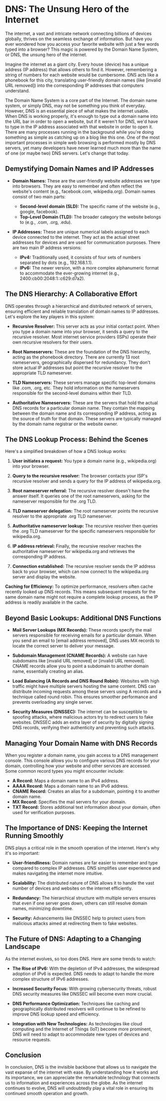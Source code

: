 # DNS: The Unsung Hero of the Internet

The internet, a vast and intricate network connecting billions of devices globally, thrives on the seamless exchange of information. But have you ever wondered how you access your favorite website with just a few words typed into a browser? This magic is powered by the Domain Name System, or DNS, the unsung hero of the internet.

Imagine the internet as a giant city. Every house (device) has a unique address (IP address) that allows others to find it. However, remembering a string of numbers for each website would be cumbersome. DNS acts like a phonebook for this city, translating user-friendly domain names (like [invalid URL removed]) into the corresponding IP addresses that computers understand.

The Domain Name System is a core part of the Internet. The domain name system, or simply DNS, may not be something you think of everyday. However, DNS is an essential piece of what makes the internet usable. When DNS is working properly, it's enough to type out a domain name into the URL bar in order to open a website, but if it weren't for DNS, we'd have to type in the IP address associated with that website in order to open it. There are many processes running in the background while you're doing something as simple as catching up on a blog like this one. One of the most important processes in simple web browsing is performed mostly by DNS servers, yet many developers have never learned much more than the name of one (or maybe two) DNS servers. Let's change that today.

## Demystifying Domain Names and IP Addresses

* **Domain Names:** These are the user-friendly website addresses we type into browsers. They are easy to remember and often reflect the website's content (e.g., facebook.com, wikipedia.org). Domain names consist of two main parts:
    * **Second-level domain (SLD):** The specific name of the website (e.g., google, facebook).
    * **Top-Level Domain (TLD):** The broader category the website belongs to (e.g., .com, .org, .edu).

* **IP Addresses:** These are unique numerical labels assigned to each device connected to the internet. They act as the actual street addresses for devices and are used for communication purposes. There are two main IP address versions:
    * **IPv4:** Traditionally used, it consists of four sets of numbers separated by dots (e.g., 192.168.1.1).
    * **IPv6:** The newer version, with a more complex alphanumeric format to accommodate the ever-growing internet (e.g., 2400:cb00:2048:1::c629:d7a2).

## The DNS Hierarchy: A Collaborative Effort

DNS operates through a hierarchical and distributed network of servers, ensuring efficient and reliable translation of domain names to IP addresses. Let's explore the key players in this system:

* **Recursive Resolver:** This server acts as your initial contact point. When you type a domain name into your browser, it sends a query to the recursive resolver. Most internet service providers (ISPs) operate their own recursive resolvers for their users.

* **Root Nameservers:** These are the foundation of the DNS hierarchy, acting as the phonebook directory. There are currently 13 root nameservers, geographically dispersed for redundancy. They don't store actual IP addresses but point the recursive resolver to the appropriate TLD nameserver.

* **TLD Nameservers:** These servers manage specific top-level domains like .com, .org, etc. They hold information on the nameservers responsible for the second-level domains within their TLD.

* **Authoritative Nameservers:** These are the servers that hold the actual DNS records for a particular domain name. They contain the mapping between the domain name and its corresponding IP address, acting as the source of truth for that domain. These servers are typically managed by the domain name registrar or the website owner.

## The DNS Lookup Process: Behind the Scenes

Here's a simplified breakdown of how a DNS lookup works:

1. **User initiates a request:** You type a domain name (e.g., wikipedia.org) into your browser.

2. **Query to the recursive resolver:** The browser contacts your ISP's recursive resolver and sends a query for the IP address of wikipedia.org.

3. **Root nameserver referral:** The recursive resolver doesn't have the answer itself. It queries one of the root nameservers, asking for the nameserver responsible for the .org TLD.

4. **TLD nameserver delegation:** The root nameserver points the recursive resolver to the appropriate .org TLD nameserver.

5. **Authoritative nameserver lookup:** The recursive resolver then queries the .org TLD nameserver for the specific nameservers responsible for wikipedia.org.

6. **IP address retrieval:** Finally, the recursive resolver reaches the authoritative nameserver for wikipedia.org and retrieves the corresponding IP address.

7. **Connection established:** The recursive resolver sends the IP address back to your browser, which can now connect to the wikipedia.org server and display the website.

**Caching for Efficiency:** To optimize performance, resolvers often cache recently looked up DNS records. This means subsequent requests for the same domain name might not require a complete lookup process, as the IP address is readily available in the cache.

## Beyond Basic Lookups: Additional DNS Functions

* **Mail Server Lookups (MX Records):** These records specify the mail servers responsible for receiving emails for a particular domain. When you send an email to [email address removed], DNS uses MX records to locate the correct server to deliver your message.

* **Subdomain Management (CNAME Records):** A website can have subdomains like [invalid URL removed] or [invalid URL removed]. CNAME records allow you to point a subdomain to another domain name, essentially creating an alias.

* **Load Balancing (A Records and DNS Round Robin):** Websites with high traffic might have multiple servers hosting the same content. DNS can distribute incoming requests among these servers using A records and a technique called round robin. This ensures smoother performance and prevents overloading any single server.

* **Security Measures (DNSSEC):** The internet can be susceptible to spoofing attacks, where malicious actors try to redirect users to fake websites. DNSSEC adds an extra layer of security by digitally signing DNS records, verifying their authenticity and preventing such attacks.

## Managing Your Domain Name with DNS Records

When you register a domain name, you gain access to a DNS management console. This console allows you to configure various DNS records for your domain, controlling how your website and other services are accessed. Some common record types you might encounter include:

* **A Record:** Maps a domain name to an IPv4 address.
* **AAAA Record:** Maps a domain name to an IPv6 address.
* **CNAME Record:** Creates an alias for a subdomain, pointing it to another domain name.
* **MX Record:** Specifies the mail servers for your domain.
* **TXT Record:** Stores additional text information about your domain, often used for verification purposes.

## The Importance of DNS: Keeping the Internet Running Smoothly

DNS plays a critical role in the smooth operation of the internet. Here's why it's so important:

* **User-friendliness:** Domain names are far easier to remember and type compared to complex IP addresses. DNS simplifies user experience and makes navigating the internet more intuitive.

* **Scalability:** The distributed nature of DNS allows it to handle the vast number of devices and websites on the internet efficiently.

* **Redundancy:** The hierarchical structure with multiple servers ensures that even if one server goes down, others can still resolve domain names, minimizing downtime.

* **Security:** Advancements like DNSSEC help to protect users from malicious attacks aimed at redirecting them to fake websites.

## The Future of DNS: Adapting to a Changing Landscape

As the internet evolves, so too does DNS. Here are some trends to watch:

* **The Rise of IPv6:** With the depletion of IPv4 addresses, the widespread adoption of IPv6 is expected. DNS needs to adapt to handle the more complex structure of IPv6 addresses.

* **Increased Security Focus:** With growing cybersecurity threats, robust DNS security measures like DNSSEC will become even more crucial.

* **DNS Performance Optimization:** Techniques like caching and geographically distributed resolvers will continue to be refined to improve DNS lookup speed and efficiency.

* **Integration with New Technologies:** As technologies like cloud computing and the Internet of Things (IoT) become more prominent, DNS will need to adapt to accommodate new types of devices and resource requests.

## Conclusion
In conclusion, DNS is the invisible backbone that allows us to navigate the vast expanse of the internet with ease. By understanding how it works and its importance, we can appreciate the remarkable technology that connects us to information and experiences across the globe. As the internet continues to evolve, DNS will undoubtedly play a vital role in ensuring its continued smooth operation and growth. 


